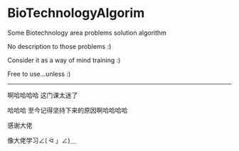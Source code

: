 # BioTechnologyAlgorim
Some Biotechnology area problems solution algorithm

No description to those problems :)

Consider it as a way of mind training :)

Free to use...unless :)

---------------------------
啊哈哈哈哈 这门课太迷了

哈哈哈 至今记得坚持下来的原因啊哈哈哈哈 

感谢大佬 

像大佬学习∠( ᐛ 」∠)＿
